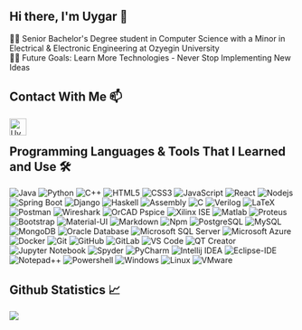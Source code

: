 ## Hi there, I'm Uygar 👋

👨‍💻 Senior Bachelor's Degree student in Computer Science with a Minor in Electrical & Electronic Engineering at Ozyegin University<br/>
💪🏼 Future Goals: Learn More Technologies - Never Stop Implementing New Ideas

## Contact With Me 📫

[<img align="left" alt="Uygar Kaya | LinkedIn" height="30px" src="https://cdn-icons-png.flaticon.com/512/1383/1383262.png"/>][linkedin]
<br/>

## Programming Languages & Tools That I Learned and Use 🛠 

![Java](http://img.shields.io/badge/-Java-5B4638?style=flat-square&logo=java&logoColor=ffffff&style=flat-square)
![Python](http://img.shields.io/badge/-Python-3776AB?style=flat-square&logo=python&logoColor=ffffff&style=flat-square)
![C++](http://img.shields.io/badge/-C++-A8B9CC?style=flat-square&logo=c&logoColor=ffffff&style=flat-square)
![HTML5](https://img.shields.io/badge/HTML5-chocolate?style=flat-square&logo=html5&logoColor=white&style=flat-square)
![CSS3](https://img.shields.io/badge/-CSS3-%231572B6?style=flat-square&logo=css3&style=flat-square)
![JavaScript](https://img.shields.io/badge/JavaScript-yellow?style=flat-square&logo=javascript&logoColor=white&style=flat-square)
![React](https://img.shields.io/badge/-React-61DAFB?style=flat-square&logo=react&logoColor=ffffff&style=flat-square)
![Nodejs](https://img.shields.io/badge/-Node.js-339933?style=flat-square&logo=node.js&logoColor=ffffff&style=flat-square)
![Spring Boot](https://img.shields.io/badge/-SpringBoot-339933?style=flat-square&logo=SpringBoot&logoColor=ffffff&style=flat-square)
![Django](https://img.shields.io/badge/-Django-339933?style=flat-square&logo=Django&logoColor=ffffff&style=flat-square)
![Haskell](https://img.shields.io/badge/-Haskell-663399?style=flat-square&logo=Haskell&logoColor=ffffff&style=flat-square)
![Assembly](https://img.shields.io/badge/Assembly-chocolate?style=flat-square&logo=Assembly&logoColor=white&style=flat-square)
![C](http://img.shields.io/badge/-C-A8B9CC?style=flat-square&logo=c&logoColor=ffffff&style=flat-square)
![Verilog](https://img.shields.io/badge/-Verilog-319795?style=flat-square&logo=verilog&logoColor=ffffff&style=flat-square)
![LaTeX](https://img.shields.io/badge/-LaTeX-000000?style=flat-square&logo=latex&logoColor=ffffff&style=flat-square)
![Postman](https://img.shields.io/badge/Postman-chocolate?style=flat-square&logo=Postman&logoColor=white&style=flat-square)
![Wireshark](http://img.shields.io/badge/-Wireshark-007ACC?style=flat-square&logo=Wireshark&logoColor=ffffff&style=flat-square)
![OrCAD Pspice](https://img.shields.io/badge/-OrCAD%E2%80%93Pspice-38B2AC?style=flat-square&logo=OrCADPspice&logoColor=ffffff&style=flat-square)
![Xilinx ISE](https://img.shields.io/badge/-Xilinx%20ISE-FFCA28?style=flat-square&logo=Xilinx&logoColor=ffffff&style=flat-square)
![Matlab](https://img.shields.io/badge/-MATLAB-FCA121?style=flat-square&logo=MATLAB&style=flat-square)
![Proteus](https://img.shields.io/badge/-Proteus%E2%80%938-61DAFB?style=flat-square&logo=Proteus&logoColor=ffffff&style=flat-square)
![Bootstrap](https://img.shields.io/badge/-Bootstrap-563D7C?style=flat-square&logo=Bootstrap&logoColor=ffffff&style=flat-square)
![Material-UI](https://img.shields.io/badge/-Material%E2%80%93UI-0081CB?style=flat-square&logo=material-ui&style=flat-square)
![Markdown](https://img.shields.io/badge/-Markdown-000000?style=flat-square&logo=markdown&style=flat-square)
![Npm](https://img.shields.io/badge/-npm-CB3837?style=flat-square&logo=npm&style=flat-square)
![PostgreSQL](https://img.shields.io/badge/-PostgreSQL-4169E1?style=flat-square&logo=postgresql&logoColor=ffffff&style=flat-square)
![MySQL](https://img.shields.io/badge/-MySQL-4479A1?style=flat-square&logo=mysql&logoColor=ffffff&style=flat-square)
![MongoDB](https://img.shields.io/badge/-MongoDB-339933?style=flat-square&logo=MongoDB&logoColor=ffffff&style=flat-square)
![Oracle Database](https://img.shields.io/badge/-OracleDatabase-61DAFB?style=flat-square&logo=oracle&logoColor=ffffff&style=flat-square)
![Microsoft SQL Server](https://img.shields.io/badge/-Microsoft%20SQL%20Server-CC2927?style=flat-square&logo=microsoft-sql-server&logoColor=ffffff&style=flat-square)
![Microsoft Azure](https://img.shields.io/badge/-Microsoft%20Azure-0089D6?style=flat-square&logo=microsoft-azure&logoColor=ffffff&style=flat-square)
![Docker](https://img.shields.io/badge/-Docker-2496ED?style=flat-square&logo=docker&logoColor=ffffff&style=flat-square)
![Git](https://img.shields.io/badge/-Git-%23F05032?style=flat-square&logo=git&logoColor=%23ffffff&style=flat-square)
![GitHub](https://img.shields.io/badge/-GitHub-181717?style=flat-square&logo=github&style=flat-square)
![GitLab](https://img.shields.io/badge/-GitLab-FCA121?style=flat-square&logo=gitlab&style=flat-square)
![VS Code](http://img.shields.io/badge/-VS%20Code-007ACC?style=flat-square&logo=visual-studio-code&logoColor=ffffff&style=flat-square)
![QT Creator](https://img.shields.io/badge/-QT%20Creator-339933?style=flat-square&logo=qt&logoColor=ffffff&style=flat-square)
![Jupyter Notebook](https://img.shields.io/badge/Jupyter%20Notebook-chocolate?style=flat-square&logo=Jupyter&logoColor=white&style=flat-square)
![Spyder](https://img.shields.io/badge/-Spyder-CC2927?style=flat-square&logo=spyder&logoColor=ffffff&style=flat-square)
![PyCharm](https://img.shields.io/badge/-PyCharm-339933?style=flat-square&logo=PyCharm&logoColor=ffffff&style=flat-square)
![Intellij IDEA](http://img.shields.io/badge/-Intellij%20IDEA-000000?style=flat-square&logo=intellij-idea&logoColor=ffffff&style=flat-square)
![Eclipse-IDE](http://img.shields.io/badge/-Eclipse-2C2255?style=flat-square&logo=eclipse&logoColor=ffffff&style=flat-square)
![Notepad++](https://img.shields.io/badge/-Notepad++-339933?style=flat-square&logo=Notepad++&logoColor=ffffff&style=flat-square)
![Powershell](http://img.shields.io/badge/-Powershell-5391FE?style=flat-square&logo=powershell&logoColor=ffffff&style=flat-square)
![Windows](http://img.shields.io/badge/-Windows-0078D6?style=flat-square&logo=windows&logoColor=ffffff&style=flat-square)
![Linux](http://img.shields.io/badge/-Linux-0078D6?style=flat-square&logo=Linux&logoColor=ffffff&style=flat-square)
![VMware](https://img.shields.io/badge/-VMware-FCA121?style=flat-square&logo=VMware&style=flat-square)

## Github Statistics 📈
  <div> 
    <a href="https://github.com/UygarKAYA">
      <img align="center" src="https://github-readme-stats.vercel.app/api/top-langs/?username=UygarKAYA&langs_count=10&layout=compact&theme=react"/>
    </a>
    <!--
    <a href="https://github.com/UygarKAYA">
      <img align="center" src="https://github-readme-stats-sigma-five.vercel.app/api?username=UygarKAYA&show_icons=true&count_private=true&theme=react&line_height=40" />
    </a>
    <a href="https://github.com/UygarKAYA">
      <img align="center" src="https://github-readme-stats.vercel.app/api/top-langs/?username=UygarKAYA&theme=react"/>
    </a>
    -->
</div

[linkedin]: https://www.linkedin.com/in/uygar-kaya-248a93187/

<!--
**UygarKAYA/UygarKAYA** is a ✨ _special_ ✨ repository because its `README.md` (this file) appears on your GitHub profile.

Here are some ideas to get you started:

- 🔭 I’m currently working on ...
- 🌱 I’m currently learning ...
- 👯 I’m looking to collaborate on ...
- 🤔 I’m looking for help with ...
- 💬 Ask me about ...
- 📫 How to reach me: ...
- 😄 Pronouns: ...
- ⚡ Fun fact: ...
-->
